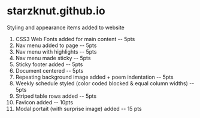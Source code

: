 # starzknut.github.io
Styling and appearance items added to website
1) CSS3 Web Fonts added for main content  -- 5pts
2) Nav menu added to page -- 5pts
3) Nav menu with highlights -- 5pts
4) Nav menu made sticky -- 5pts
5) Sticky footer added -- 5pts
6) Document centered -- 5pts
7) Repeating background image added + poem indentation -- 5pts
8) Weekly schedule styled (color coded blocked & equal column widths) -- 5pts
9) Striped table rows added -- 5pts
10) Favicon added -- 10pts
11) Modal portait (with surprise image) added -- 15 pts

